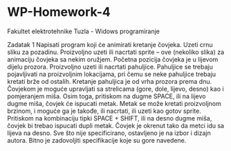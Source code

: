 # WP-Homework-4
Fakultet elektrotehnike Tuzla - Widows programiranje 

Zadatak 1 
Napisati program koji će animirati kretanje čovjeka. 
Uzeti crnu sliku za pozadinu. 
Proizvoljno uzeti ili nacrtati sprite – ove (nekoliko slika) za animaciju čovjeka sa nekim oružjem. 
Početna pozicija čovjeka je u lijevom dijelu prozora. 
Proizvoljno uzeti ili nacrtati pahuljice. 
Pahuljice se trebaju pojavljivati na proizvoljnim lokacijama, pri čemu se neke pahuljice trebaju kretati brže od ostalih. 
Kretanje pahuljica je od vrha prozora prema dnu. 
Čovjekom je moguće upravljati sa strelicama (gore, dole, lijevo, desno) kao i pomjeranjem miša. 
Osim toga, pritiskom na dugme SPACE, ili na lijevo dugme miša, čovjek će ispucati metak. 
Metak se može kretati proizvoljnom brzinom, i moguće ga je takođe, ili nacrtati, ili uzeti kao gotov sprite. 
Pritiskom na kombinaciju tipki SPACE + SHIFT, ili na desno dugme miša, čovjek bi trebao ispucati dupli metak. 
Čovjek je okrenut tako da metci idu sa lijeva na desno. Sve što nije specificirano, ostavljeno je na izbor i dizajn autora.
Bitno je zadovoljiti specifikacije koje su gore navedene.
